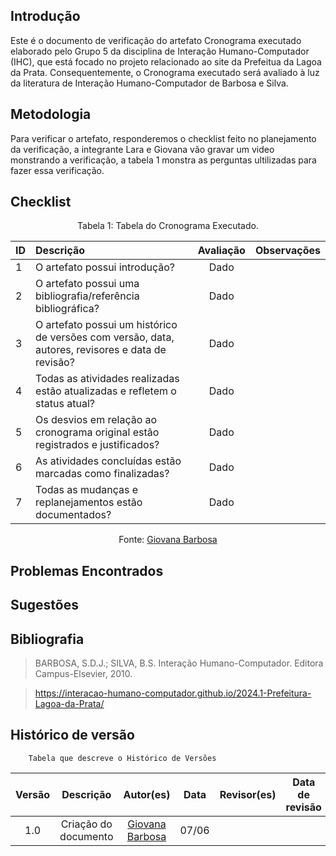 ## Introdução
Este é o documento de verificação do artefato Cronograma executado elaborado pelo Grupo 5 da disciplina de Interação Humano-Computador (IHC), que está focado no projeto relacionado ao site da Prefeitua da Lagoa da Prata. Consequentemente, o Cronograma executado será avaliado à luz da literatura de Interação Humano-Computador de Barbosa e Silva.

## Metodologia
Para verificar o artefato, responderemos o checklist feito no planejamento da verificação, a integrante Lara e Giovana vão gravar um video monstrando a verificação, a tabela 1 monstra as perguntas ultilizadas para fazer essa verificação.

## Checklist

<center>Tabela 1: Tabela do Cronograma Executado. </center> 

| __ID__ | __Descrição__ | __Avaliação__ | __Observações__ |
|:----------|:----------|:----------:| --------------------|
| 1 | O artefato possui introdução? | Dado | |
| 2 | O artefato possui uma bibliografia/referência bibliográfica?  | Dado | |
| 3 | O artefato possui um histórico de versões com versão, data, autores, revisores e data de revisão? | Dado | |
| 4 | Todas as atividades realizadas estão atualizadas e refletem o status atual? | Dado | |
| 5 | Os desvios em relação ao cronograma original estão registrados e justificados? | Dado | |
| 6 | As atividades concluídas estão marcadas como finalizadas? | Dado | |
| 7 | Todas as mudanças e replanejamentos estão documentados? | Dado | |

 <center>  <p>Fonte: <a href="https://github.com/gio221">Giovana Barbosa</a></p></center>

## Problemas Encontrados

## Sugestões

## Bibliografia
> BARBOSA, S.D.J.; SILVA, B.S. Interação Humano-Computador. Editora Campus-Elsevier, 2010.

>  https://interacao-humano-computador.github.io/2024.1-Prefeitura-Lagoa-da-Prata/


## Histórico de versão
        Tabela que descreve o Histórico de Versões
|     Versão       |     Descrição      |      Autor(es)      | Data           |  Revisor(es)          |Data de revisão|
| :----------------------------------------------------------: | :-------------------------------: | :-------------------------------------------------: | :-------------------------------: |  :-------------------------------: | :-------------------------------: |
|1.0|Criação do documento|[Giovana Barbosa](https://github.com/gio221)  | 07/06|||